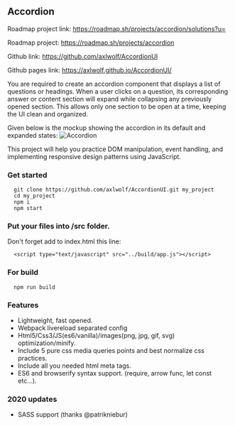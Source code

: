 ## Accordion

Roadmap project link: https://roadmap.sh/projects/accordion/solutions?u=

Roadmap project: https://roadmap.sh/projects/accordion

Github link: https://github.com/axlwolf/AccordionUI

Github pages link: https://axlwolf.github.io/AccordionUI/

You are required to create an accordion component that displays a list of questions or headings. When a user clicks on a question, its corresponding answer or content section will expand while collapsing any previously opened section. This allows only one section to be open at a time, keeping the UI clean and organized.

Given below is the mockup showing the accordion in its default and expanded states:
![Accordion](https://assets.roadmap.sh/guest/accordion-rbvpo.png)

This project will help you practice DOM manipulation, event handling, and implementing responsive design patterns using JavaScript.


### Get started

```
  git clone https://github.com/axlwolf/AccordionUI.git my_project
  cd my_project
  npm i
  npm start
```

### Put your files into /src folder.

Don't forget add to index.html this line:
```
  <script type="text/javascript" src="../build/app.js"></script>
```

### For build

```
  npm run build
```

### Features

- Lightweight, fast opened.
- Webpack livereload separated config
- Html5/Css3/JS(es6/vanilla)/images(png, jpg, gif, svg) optimization/minify.
- Include 5 pure css media queries points and best normalize css practices.
- Include all you needed html meta tags.
- ES6 and browserify syntax support. (require, arrow func, let const etc...).

### 2020 updates

- SASS support (thanks @patrikniebur)
